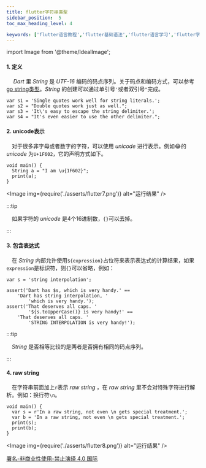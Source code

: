 ```yaml
---
title: flutter字符串类型
sidebar_position:  5
toc_max_heading_level: 4

keywords: ['flutter语言教程','flutter基础语法','flutter语言学习','flutter字符串类型']
---
```


import Image from '@theme/IdealImage';

#### 1. 定义

  _Dart_ 里 _String_ 是 _UTF-16_ 编码的码点序列。关于码点和编码方式，可以参考[go string类型](../../golang/syntax/basic-syntax#7-rune-literals)。_String_ 的创建可以通过单引号`'`或者双引号`"`完成。

    var s1 = 'Single quotes work well for string literals.';
    var s2 = "Double quotes work just as well.";
    var s3 = 'It\'s easy to escape the string delimiter.';
    var s4 = "It's even easier to use the other delimiter.";

#### 2. unicode表示

 对于很多非字母或者数字的字符，可以使用 _unicode_ 进行表示。例如😂的 _unicode_ 为`U+1F602`，它的声明方式如下。

    void main() {
      String a = "I am \u{1F602}";
      print(a);
    }

<Image img={require('./asserts/flutter7.png')} alt="运行结果" /><br />

:::tip

 如果字符的 _unicode_ 是4个16进制数，`{}`可以去掉。

:::

#### 3. 包含表达式

 在 _String_ 内部允许使用`${expression}`占位符来表示表达式的计算结果，如果`expression`是标识符，则`{}`可以省略，例如：

    var s = 'string interpolation';

    assert('Dart has $s, which is very handy.' ==
        'Dart has string interpolation, '
            'which is very handy.');
    assert('That deserves all caps. '
            '${s.toUpperCase()} is very handy!' ==
        'That deserves all caps. '
            'STRING INTERPOLATION is very handy!');

:::tip

 _String_ 是否相等比较的是两者是否拥有相同的码点序列。

:::

#### 4. raw string

 在字符串前面加上`r`表示 _raw string_ ，在 _raw string_ 里不会对特殊字符进行解析。例如：换行符`\n`。

    void main() {
      var s = r'In a raw string, not even \n gets special treatment.';
      var b = 'In a raw string, not even \n gets special treatment.';
      print(s);
      print(b);
    }

<Image img={require('./asserts/flutter8.png')} alt="运行结果" /><br />

[署名-非商业性使用-禁止演绎 4.0 国际](https://creativecommons.org/licenses/by-nc-nd/4.0/deed.zh)
